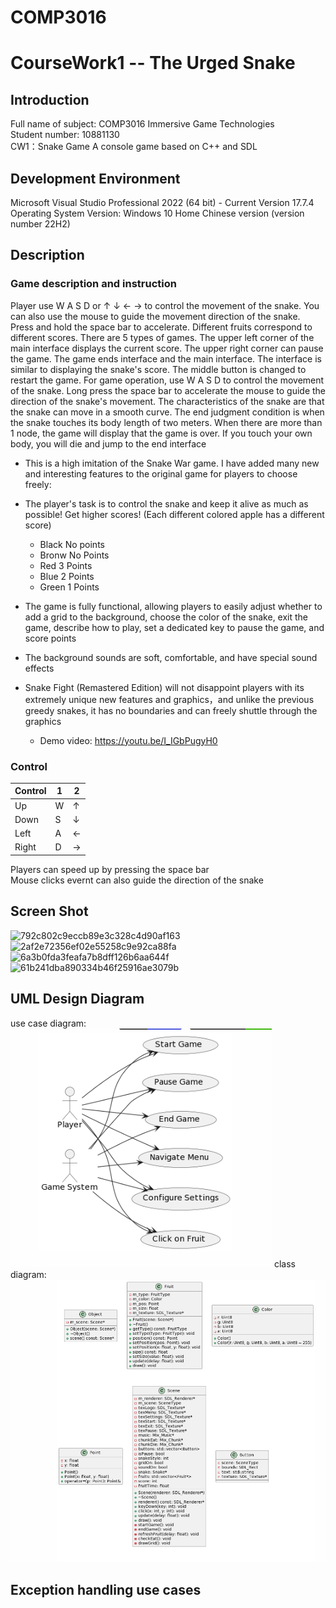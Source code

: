 # COMP3016  


# CourseWork1 -- The Urged Snake
## Introduction
Full name of subject: COMP3016 Immersive Game Technologies  
Student number: 10881130  
CW1：Snake Game A console game based on C++ and SDL
## Development Environment
Microsoft Visual Studio Professional 2022 (64 bit) - Current Version 17.7.4  
Operating System Version: Windows 10 Home Chinese version (version number 22H2)
## Description
### Game description and instruction
Player use W A S D or ↑ ↓ ← → to control the movement of the snake. You can also use the mouse to guide the movement direction of the snake. Press and hold the space bar to accelerate. Different fruits correspond to different scores. There are 5 types of games. The upper left corner of the main interface displays the current score. The upper right corner can pause the game. The game ends interface and the main interface. The interface is similar to displaying the snake's score. The middle button is changed to restart the game. For game operation, use W A S D to control the movement of the snake. Long press the space bar to accelerate the mouse to guide the direction of the snake's movement. The characteristics of the snake are that the snake can move in a smooth curve. The end judgment condition is when the snake touches its body length of two meters. When there are more than 1 node, the game will display that the game is over. If you touch your own body, you will die and jump to the end interface
* This is a high imitation of the Snake War game. I have added many new and interesting features to the original game for players to choose freely:
* The player's task is to control the snake and keep it alive as much as possible! Get higher scores! (Each different colored apple has a different score)
  * Black No points
  * Bronw No Points
  * Red 3 Points
  * Blue 2 Points
  * Green 1 Points

* The game is fully functional, allowing players to easily adjust whether to add a grid to the background, choose the color of the snake, exit the game, describe how to play, set a dedicated key to pause the game, and score points
* The background sounds are soft, comfortable, and have special sound effects
* Snake Fight (Remastered Edition) will not disappoint players with its extremely unique new features and graphics，and unlike the previous greedy snakes, it has no boundaries and can freely shuttle through the graphics
    * Demo video: https://youtu.be/I_IGbPugyH0
### Control
| Control   | 1 | 2  |
|--------|------|-----------|
| Up   | W   | ↑     |
| Down   | S   | ↓     |
| Left   | A   | ← |
| Right   | D | →      |

Players can speed up by pressing the space bar  
Mouse clicks evernt can also guide the direction of the snake
## Screen Shot
![792c802c9eccb89e3c328c4d90af163](https://github.com/yuxi95/COMP3016/assets/148018467/3c26411f-e7c2-4661-85aa-31c8e27055b8)
![2af2e72356ef02e55258c9e92ca88fa](https://github.com/yuxi95/COMP3016/assets/148018467/b6ec6572-bbf0-4a3b-ba44-dab348a6db97)
![6a3b0fda3feafa7b8dff126b6aa644f](https://github.com/yuxi95/COMP3016/assets/148018467/b6a68748-297d-4663-bbac-10e97b5f351f)
![61b241dba890334b46f25916ae3079b](https://github.com/yuxi95/COMP3016/assets/148018467/8f549fdc-12e1-406a-aea2-a06d2bf00563)

## UML Design Diagram
use case diagram:
![Screenshot](UML/usg.png)
class diagram:
![Screenshot](UML/cg.png)

## Exception handling use cases


